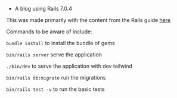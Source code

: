 * A blog using Rails 7.0.4

This was made primarily with the content from the Rails guide [here](https://guides.rubyonrails.org/getting_started.html)

Commands to be aware of include:

`bundle install` to install the bundle of gems

`bin/rails server` serve the application

`./bin/dev` to serve the application with dev tailwind

`bin/rails db:migrate` run the migrations

`bin/rails test -v` to run the basic tests 



